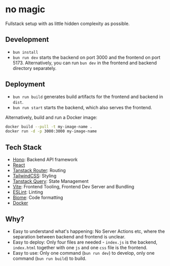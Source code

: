 # no magic

Fullstack setup with as little hidden complexity as possible.

## Development

- `bun install`
- `bun run dev` starts the backend on port 3000 and the frontend on port 5173. Alternatively, you can run `bun dev` in the frontend and backend directory separately.

## Deployment

- `bun run build` generates build artifacts for the frontend and backend in `dist`.
- `bun run start` starts the backend, which also serves the frontend.

Alternatively, build and run a Docker image:

```sh
docker build --pull -t my-image-name .
docker run -d -p 3000:3000 my-image-name
```

## Tech Stack

- [Hono](https://hono.dev/): Backend API framework
- [React](https://react.dev/)
- [Tanstack Router](https://tanstack.com/router/latest): Routing
- [TailwindCSS](https://tailwindcss.com/): Styling
- [Tanstack Query](https://tanstack.com/query/latest): State Management
- [Vite](https://vite.dev/): Frontend Tooling, Frontend Dev Server and Bundling
- [ESLint](https://eslint.org/): Linting
- [Biome](https://biomejs.dev/): Code formatting
- [Docker](https://www.docker.com/)

## Why?

- Easy to understand what's happening: No Server Actions etc, where the separation between backend and frontend is unclear.
- Easy to deploy: Only four files are needed - `index.js` is the backend, `index.html` together with one `js` and one `css` file is the frontend.
- Easy to use: Only one command (`bun run dev`) to develop, only one command (`bun run build`) to build.